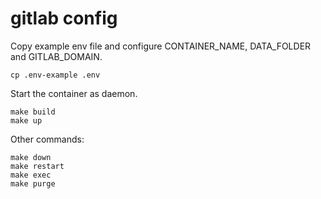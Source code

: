 
# gitlab config
Copy example env file and configure CONTAINER_NAME, DATA_FOLDER and GITLAB_DOMAIN.
```
cp .env-example .env
```
Start the container as daemon.
```
make build
make up
```
Other commands:
```
make down
make restart
make exec
make purge
```
